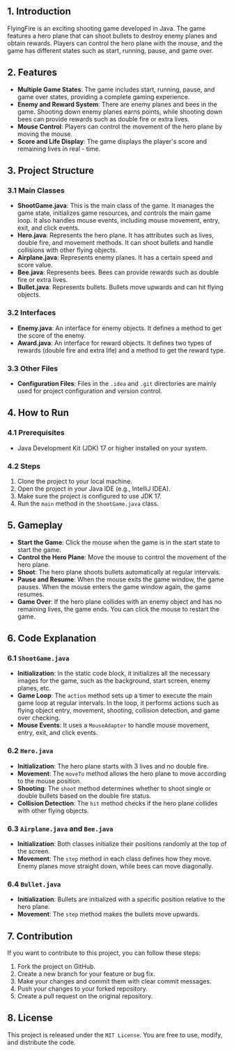 ## 1. Introduction
FlyingFire is an exciting shooting game developed in Java. The game features a hero plane that can shoot bullets to destroy enemy planes and obtain rewards. Players can control the hero plane with the mouse, and the game has different states such as start, running, pause, and game over.

## 2. Features
- **Multiple Game States**: The game includes start, running, pause, and game over states, providing a complete gaming experience.
- **Enemy and Reward System**: There are enemy planes and bees in the game. Shooting down enemy planes earns points, while shooting down bees can provide rewards such as double fire or extra lives.
- **Mouse Control**: Players can control the movement of the hero plane by moving the mouse.
- **Score and Life Display**: The game displays the player's score and remaining lives in real - time.

## 3. Project Structure
### 3.1 Main Classes
- **ShootGame.java**: This is the main class of the game. It manages the game state, initializes game resources, and controls the main game loop. It also handles mouse events, including mouse movement, entry, exit, and click events.
- **Hero.java**: Represents the hero plane. It has attributes such as lives, double fire, and movement methods. It can shoot bullets and handle collisions with other flying objects.
- **Airplane.java**: Represents enemy planes. It has a certain speed and score value.
- **Bee.java**: Represents bees. Bees can provide rewards such as double fire or extra lives.
- **Bullet.java**: Represents bullets. Bullets move upwards and can hit flying objects.

### 3.2 Interfaces
- **Enemy.java**: An interface for enemy objects. It defines a method to get the score of the enemy.
- **Award.java**: An interface for reward objects. It defines two types of rewards (double fire and extra life) and a method to get the reward type.

### 3.3 Other Files
- **Configuration Files**: Files in the `.idea` and `.git` directories are mainly used for project configuration and version control.

## 4. How to Run
### 4.1 Prerequisites
- Java Development Kit (JDK) 17 or higher installed on your system.

### 4.2 Steps
1. Clone the project to your local machine.
2. Open the project in your Java IDE (e.g., IntelliJ IDEA).
3. Make sure the project is configured to use JDK 17.
4. Run the `main` method in the `ShootGame.java` class.

## 5. Gameplay
- **Start the Game**: Click the mouse when the game is in the start state to start the game.
- **Control the Hero Plane**: Move the mouse to control the movement of the hero plane.
- **Shoot**: The hero plane shoots bullets automatically at regular intervals.
- **Pause and Resume**: When the mouse exits the game window, the game pauses. When the mouse enters the game window again, the game resumes.
- **Game Over**: If the hero plane collides with an enemy object and has no remaining lives, the game ends. You can click the mouse to restart the game.

## 6. Code Explanation
### 6.1 `ShootGame.java`
- **Initialization**: In the static code block, it initializes all the necessary images for the game, such as the background, start screen, enemy planes, etc.
- **Game Loop**: The `action` method sets up a timer to execute the main game loop at regular intervals. In the loop, it performs actions such as flying object entry, movement, shooting, collision detection, and game over checking.
- **Mouse Events**: It uses a `MouseAdapter` to handle mouse movement, entry, exit, and click events.

### 6.2 `Hero.java`
- **Initialization**: The hero plane starts with 3 lives and no double fire.
- **Movement**: The `moveTo` method allows the hero plane to move according to the mouse position.
- **Shooting**: The `shoot` method determines whether to shoot single or double bullets based on the double fire status.
- **Collision Detection**: The `hit` method checks if the hero plane collides with other flying objects.

### 6.3 `Airplane.java` and `Bee.java`
- **Initialization**: Both classes initialize their positions randomly at the top of the screen.
- **Movement**: The `step` method in each class defines how they move. Enemy planes move straight down, while bees can move diagonally.

### 6.4 `Bullet.java`
- **Initialization**: Bullets are initialized with a specific position relative to the hero plane.
- **Movement**: The `step` method makes the bullets move upwards.

## 7. Contribution
If you want to contribute to this project, you can follow these steps:
1. Fork the project on GitHub.
2. Create a new branch for your feature or bug fix.
3. Make your changes and commit them with clear commit messages.
4. Push your changes to your forked repository.
5. Create a pull request on the original repository.

## 8. License
This project is released under the ```MIT License```. You are free to use, modify, and distribute the code.
